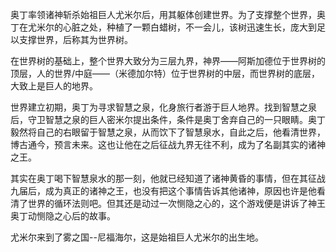 奥丁率领诸神斩杀始祖巨人尤米尔后，用其躯体创建世界。为了支撑整个世界，奥丁在尤米尔的心脏之处，种植了一颗白蜡树，不一会儿，该树迅速生长，庞大到足以支撑世界，后称其为世界树。

在世界树的基础上，整个世界大致分为三层九界，神界——阿斯加德位于世界树的顶层，人的世界/中庭——（米德加尔特）位于世界树的中层，而世界树的底层，大致上是巨人的地界。

世界建立初期，奥丁为寻求智慧之泉，化身旅行者游于巨人地界。找到智慧之泉后，守卫智慧之泉的巨人密米尔提出条件，条件是奥丁舍弃自己的一只眼睛。奥丁毅然将自己的右眼留于智慧之泉，从而饮下了智慧泉水，自此之后，他看清世界，博古通今，预言未来。这也让他在之后征战九界无往不利，成为了名副其实的诸神之王。

其实在奥丁喝下智慧泉水的那一刻，他就已经知道了诸神黄昏的事情，但在其征战九届后，成为真正的诸神之王，也没有把这个事情告诉其他诸神，原因也许是他看清了世界的循环法则吧。但其还是动过一次恻隐之心的，这个游戏便是讲诉了神王奥丁动恻隐之心后的故事。

尤米尔来到了雾之国--尼福海尔，这是始祖巨人尤米尔的出生地。
